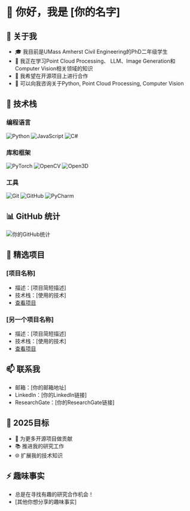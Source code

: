 # 👋 你好，我是 [你的名字]

## 🧐 关于我
- 🎓 我目前是UMass Amherst Civil Engineering的PhD二年级学生
- 🌱 我正在学习Point Cloud Processing、 LLM、Image Generation和Computer Vision相关领域的知识
- 👯 我希望在开源项目上进行合作
- 💬 可以向我咨询关于Python, Point Cloud Processing, Computer Vision

## 🔧 技术栈

### 编程语言
![Python](https://img.shields.io/badge/-Python-3776AB?style=flat-square&logo=Python&logoColor=white)
![JavaScript](https://img.shields.io/badge/-JavaScript-F7DF1E?style=flat-square&logo=JavaScript&logoColor=black)
![C#](https://img.shields.io/badge/-C%23-239120?style=flat-square&logo=c-sharp&logoColor=white)
<!-- 添加你熟悉的其他编程语言 -->

### 库和框架
![PyTorch](https://img.shields.io/badge/-PyTorch-EE4C2C?style=flat-square&logo=PyTorch&logoColor=white)
![OpenCV](https://img.shields.io/badge/-OpenCV-5C3EE8?style=flat-square&logo=OpenCV&logoColor=white)
![Open3D](https://img.shields.io/badge/-Open3D-0769AD?style=flat-square&logo=Open3D&logoColor=white)
<!-- 添加你使用的其他库和框架 -->

### 工具
![Git](https://img.shields.io/badge/-Git-F05032?style=flat-square&logo=Git&logoColor=white)
![GitHub](https://img.shields.io/badge/-GitHub-181717?style=flat-square&logo=GitHub&logoColor=white)
![PyCharm](https://img.shields.io/badge/-PyCharm-000000?style=flat-square&logo=PyCharm&logoColor=white)
<!-- 添加你使用的其他工具 -->

## 📊 GitHub 统计
![你的GitHub统计](https://github-readme-stats.vercel.app/api?username=你的GitHub用户名&show_icons=true&theme=radical)

## 🚀 精选项目
### [项目名称]
- 描述：[项目简短描述]
- 技术栈：[使用的技术]
- [查看项目](项目链接)

### [另一个项目名称]
- 描述：[项目简短描述]
- 技术栈：[使用的技术]
- [查看项目](项目链接)

## 📫 联系我
- 邮箱：[你的邮箱地址]
- LinkedIn：[你的LinkedIn链接]
- ResearchGate：[你的ResearchGate链接]

## 🎯 2025目标
- 🚀 为更多开源项目做贡献
- 📚 推进我的研究工作
- 🌐 扩展我的技术知识

## ⚡ 趣味事实
- 总是在寻找有趣的研究合作机会！
- [其他你想分享的趣味事实]
